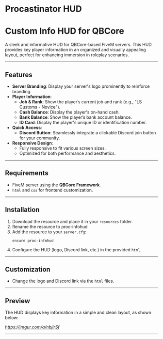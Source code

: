 # Procastinator HUD

# **Custom Info HUD for QBCore**

A sleek and informative HUD for QBCore-based FiveM servers. This HUD provides key player information in an organized and visually appealing layout, perfect for enhancing immersion in roleplay scenarios.

---

## **Features**

- **Server Branding**: Display your server's logo prominently to reinforce branding.
- **Player Information**:
  - **Job & Rank**: Show the player’s current job and rank (e.g., "LS Customs - Novice").
  - **Cash Balance**: Display the player's on-hand cash.
  - **Bank Balance**: Show the player’s bank account balance.
  - **ID Card**: Display the player's unique ID or identification number.
- **Quick Access**:
  - **Discord Button**: Seamlessly integrate a clickable Discord join button for your community.
- **Responsive Design**:
  - Fully responsive to fit various screen sizes.
  - Optimized for both performance and aesthetics.

---

## **Requirements**
- FiveM server using the **QBCore Framework**.
- `html` and `css` for frontend customization.

---

## **Installation**
1. Download the resource and place it in your `resources` folder.
2. Rename the resource to proc-infohud
3. Add the resource to your `server.cfg`:
   ```
   ensure proc-infohud
   ```
4. Configure the HUD (logo, Discord link, etc.) in the provided `html`.

---

## **Customization**
- Change the logo and Discord link via the `html` files.

---

## **Preview**
The HUD displays key information in a simple and clean layout, as shown below:

*https://imgur.com/a/nbjIrSf*

---


